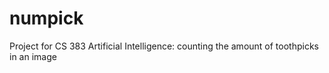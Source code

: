 # numpick
Project for CS 383 Artificial Intelligence: counting the amount of toothpicks in an image
